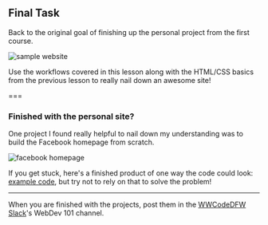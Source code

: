 ## Final Task

Back to the original goal of finishing up the personal project from the first course.

![sample website](https://s3-us-west-2.amazonaws.com/wwcode-webdev/site-preview.png)

Use the workflows covered in this lesson along with the HTML/CSS basics from the previous lesson to really nail down an awesome site!

===

### Finished with the personal site?

One project I found really helpful to nail down my understanding was to build the Facebook homepage from scratch.

![facebook homepage](http://www.coderglass.com/social/images/facebook-style-homepage.JPG)

If you get stuck, here's a finished product of one way the code could look: [example code](http://www.coderglass.com/social/facebook-style-homepage.php), but try not to rely on that to solve the problem!


---

When you are finished with the projects, post them in the [WWCodeDFW Slack](http://wwcodedfw.slack.com­)'s WebDev 101 channel.
